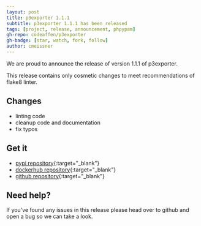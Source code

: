 ```yaml
---
layout: post
title: p3exporter 1.1.1
subtitle: p3exporter 1.1.1 has been released
tags: [project, release, announcement, phpypam]
gh-repo: codeaffen/p3exporter
gh-badge: [star, watch, fork, follow]
author: cmeissner
---
```


We are proud to announce the release of version 1.1.1 of p3exporter.

This release contains only cosmetic changes to meet recommendations of flake8 linter.

## Changes

* linting code
* cleanup code and documentation
* fix typos

## Get it

* [pypi repository](https://pypi.org/project/p3exporter/){:target="_blank"}
* [dockerhub repository](https://hub.docker.com/r/codeaffen/p3exporter){:target="_blank"}
* [github repository](https://github.com/codeaffen/p3exporter){:target="_blank"}

## Need help?

If you’ve found any issues in this release please head over to github and open a bug so we can take a look.
